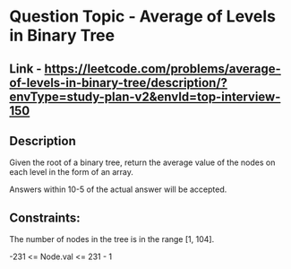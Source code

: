 # Question Topic - Average of Levels in Binary Tree

## Link - https://leetcode.com/problems/average-of-levels-in-binary-tree/description/?envType=study-plan-v2&envId=top-interview-150

## Description

Given the root of a binary tree, return the average value of the nodes on each level in the form of an array. 

Answers within 10-5 of the actual answer will be accepted.

## Constraints:

The number of nodes in the tree is in the range [1, 104].

-231 <= Node.val <= 231 - 1
